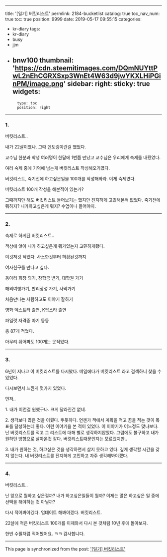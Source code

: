 
---
title: '[일기] 버킷리스트'
permlink: 2184-bucketlist
catalog: true
toc_nav_num: true
toc: true
position: 9999
date: 2019-05-17 09:55:15
categories:
- kr-diary
tags:
- kr-diary
- busy
- jjm
- bnw100
thumbnail: 'https://cdn.steemitimages.com/DQmNUYttPwL2nEhCGRXSxp3WnEt4W63d9jwYKXLHiPGinPM/image.png'
sidebar:
    right:
        sticky: true
widgets:
    -
        type: toc
        position: right
---


### 1.
<p>버킷리스트..</p>
<p>내가 22살이였나. 그때 멘토링이란걸 했었다.</p>
<p>교수님 한분과 학생 여러명이 한달에 1번쯤 만났고 교수님은 우리에게 숙제를 내줬었다.</p>
<p>여러 숙제 중에 기억에 남는게 버킷리스트 작성해오기였다.</p>
<p>버킷리스트, 죽기전에 하고싶은일을 100개를 작성해와라. 이게 숙제였다.</p>
<p>버킷리스트 100개 작성을 해본적이 있는가?</p>
<p>그때까지만 해도 버킷리스트 들어보기는 했지만 진지하게 고민해본적 없었다. 죽기전에 뭐하지? 내가하고싶은게 뭐지? 수업이나 들어야지.</p>
<hr />

### 2.

<p>숙제로 하게된 버킷리스트..</p>
<p>책상에 앉아 내가 하고싶은게 뭐가있는지 고민하게됐다.</p>
<p>이것저것 적었다. 사소한것부터 허황된것까지</p>
<p>여자친구를 만나고 싶다.</p>
<p>동아리 회장 되기, 장학금 받기, 대학원 가기</p>
<p>해외여행가기, 만리장성 가기, 사막가기</p>
<p>처음만나는 사람하고도 이야기 잘하기</p>
<p>영화 엑스트라 출연, K팝스타 출연</p>
<p>파일럿 자격증 따기 등등</p>
<p>총 87개 적었다.</p>
<p>아무리 쥐어짜도 100개는 못적었다.</p>
<hr />

### 3.

<p>6년이 지나고 이 버킷리스트를 다시봤다. 메일에다가 버킷리스트 라고 검색하니 찾을 수 있었다.</p>
<p>다시보면서 느낀게 몇가지 있었다.</p>

먼저..

<p>1. 내가 이런걸 원했구나. 크게 달라진건 없네.</p>
<p>2. 생각보다 많은 것을 이뤘다. 뿌듯하다. 언젠가 책에서 계획을 적고 꿈을 적는 것이 목표를 달성하는데 좋다. 이런 이야기을 본 적이 있었다. 이 이야기가 어느정도 맞나보다. 난 버킷리스트를 적고 그 리스트에 대해 별로 생각하지않았다. 그럼에도 불구하고 내가 원하던 방향으로 살아온것 같다. 버킷리스트때문인지는 모르겠지만..</p>


<p>3. 내가 원하는 것, 하고싶은 것을 생각하면서 살지 못하고 있다. 깊게 생각할 시간을 갖지 않는다. 내 버킷리스트를 진지하게 고민하고 자주 생각해봐야겠다.  </p>
<hr />

### 4.

<p>버킷리스트..</p>
<p>난 앞으로 뭘하고 싶은걸까? 내가 하고싶은일들이 뭘까? 이제는 많은 하고싶은 일 중에 선택을 해야하는 것 아닐까?</p>
<p>다시 적어봐야겠다. 업데이트 해봐야겠다. 버킷리스트.</p>
<p>22살에 적은 버킷리스트 100개를 이제와서 다시 본 것처럼 10년 후에 돌아보자.</p>

한번 수필처럼 적어봤어요. ㅋㅋ
감사합니다.


- - -

This page is synchronized from the post: ['[일기] 버킷리스트'](https://steemit.com/@jacobyu/2184-bucketlist)
